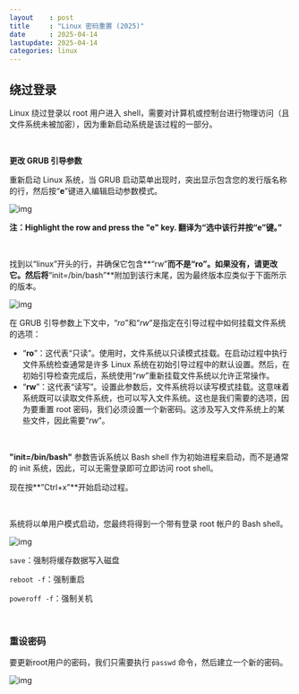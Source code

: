 ```yaml
---
layout    : post
title     : "Linux 密码重置 (2025)"
date      : 2025-04-14
lastupdate: 2025-04-14
categories: linux
---
```


## 绕过登录

Linux 绕过登录以 root 用户进入 shell，需要对计算机或控制台进行物理访问（且文件系统未被加密），因为重新启动系统是该过程的一部分。

<br>

**更改 GRUB 引导参数**

重新启动 Linux 系统，当 GRUB 启动菜单出现时，突出显示包含您的发行版名称的行，然后按“**e**”键进入编辑启动参数模式。

![img](/assets/img/linux-password-reset/reset-root-password01.jpg)

**注：Highlight the row and press the "e" key. 翻译为“选中该行并按“e”键。”**

<br>

找到以“linux”开头的行，并确保它包含**“rw”**而不是“ro”。如果没有，请更改它。然后将**“init=/bin/bash”**附加到该行末尾，因为最终版本应类似于下面所示的版本。

![img](/assets/img/linux-password-reset/reset-root-password02.jpg)

在 GRUB 引导参数上下文中，“*ro*”和“*rw*”是指定在引导过程中如何挂载文件系统的选项：

- “**ro**”：这代表“只读”。使用时，文件系统以只读模式挂载。在启动过程中执行文件系统检查通常是许多 Linux 系统在初始引导过程中的默认设置。然后，在初始引导检查完成后，系统使用“*rw*”重新挂载文件系统以允许正常操作。
- “**rw**”：这代表“读写”。设置此参数后，文件系统将以读写模式挂载。这意味着系统既可以读取文件系统，也可以写入文件系统。这也是我们需要的选项，因为要重置 root 密码，我们必须设置一个新密码。这涉及写入文件系统上的某些文件，因此需要“*rw*”。

<br>

**"init=/bin/bash"** 参数告诉系统以 Bash shell 作为初始进程来启动，而不是通常的 init 系统，因此，可以无需登录即可立即访问 root shell。

现在按**”Ctrl+x”**开始启动过程。

<br>

系统将以单用户模式启动，您最终将得到一个带有登录 root 帐户的 Bash shell。

![img](/assets/img/linux-password-reset/reset-root-password04.jpg)

`save`：强制将缓存数据写入磁盘

`reboot -f`：强制重启

`poweroff -f`：强制关机

<br>

### 重设密码

要更新root用户的密码，我们只需要执行 `passwd` 命令，然后建立一个新的密码。

![img](/assets/img/linux-password-reset/reset-root-password05.jpg)